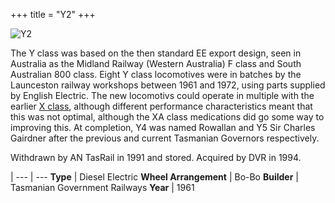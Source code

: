 +++
title = "Y2"
+++

![Y2](https://res.cloudinary.com/dvrailway/image/upload/v1559206219/www/image007_ybinax.jpg)

The Y class was based on the then standard EE export design, seen in Australia as the Midland Railway (Western Australia) F class and South Australian 800 class. Eight Y class locomotives were in batches by the Launceston railway workshops between 1961 and 1972, using parts supplied by English Electric. The new locomotivs could operate in multiple with the earlier [X class](http://www.railtasmania.com/loco/loco.php?id=x), although different performance characteristics meant that this was not optimal, although the XA class medications did go some way to improving this. At completion, Y4 was named Rowallan and Y5 Sir Charles Gairdner after the previous and current Tasmanian Governors respectively.

Withdrawn by AN TasRail in 1991 and stored. Acquired by DVR in 1994.

 |
--- | ---
**Type** | Diesel Electric
**Wheel Arrangement** | Bo-Bo
**Builder** | Tasmanian Government Railways
**Year** | 1961